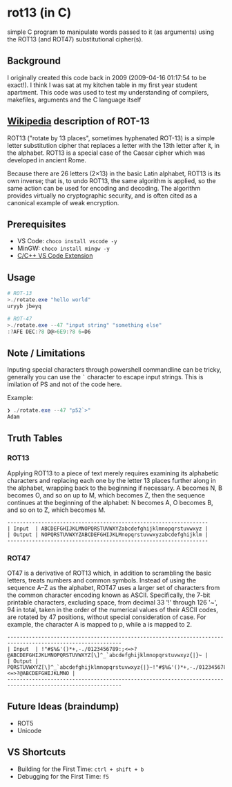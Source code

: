 # rot13 (in C)
simple C program to manipulate words passed to it (as arguments) using the ROT13 (and ROT47) substitutional cipher(s).

## Background
I originally created this code back in 2009 (2009-04-16 01:17:54 to be exact!). I think I was sat at my kitchen table in my first year student apartment. This code was used to test my understanding of compilers, makefiles, arguments and the C language itself

## [Wikipedia](https://en.wikipedia.org/wiki/ROT13) description of ROT-13
ROT13 ("rotate by 13 places", sometimes hyphenated ROT-13) is a simple letter substitution cipher that replaces a letter with the 13th letter after it, in the alphabet. ROT13 is a special case of the Caesar cipher which was developed in ancient Rome.

Because there are 26 letters (2×13) in the basic Latin alphabet, ROT13 is its own inverse; that is, to undo ROT13, the same algorithm is applied, so the same action can be used for encoding and decoding. The algorithm provides virtually no cryptographic security, and is often cited as a canonical example of weak encryption.

## Prerequisites
* VS Code: ```choco install vscode -y```
* MinGW: ```choco install mingw -y```
* [C/C++ VS Code Extension](https://marketplace.visualstudio.com/items?itemName=ms-vscode.cpptools)

## Usage
```powershell
# ROT-13
>./rotate.exe "hello world"
uryyb jbeyq

# ROT-47
>./rotate.exe --47 "input string" "something else"
:?AFE DEC:?8 D@>6E9:?8 6=D6
```

## Note / Limitations
Inputing special characters through powershell commandline can be tricky, generally you can use the ``` ` ``` character to escape input strings. This is imilation of PS and not of the code here.

Example:
```powershell
❯ ./rotate.exe --47 "p52`>"
Adam
```

## Truth Tables

### ROT13
Applying ROT13 to a piece of text merely requires examining its alphabetic characters and replacing each one by the letter 13 places further along in the alphabet, wrapping back to the beginning if necessary. A becomes N, B becomes O, and so on up to M, which becomes Z, then the sequence continues at the beginning of the alphabet: N becomes A, O becomes B, and so on to Z, which becomes M.

```
-----------------------------------------------------------------
| Input  | ABCDEFGHIJKLMNOPQRSTUVWXYZabcdefghijklmnopqrstuvwxyz |
| Output | NOPQRSTUVWXYZABCDEFGHIJKLMnopqrstuvwxyzabcdefghijklm |
-----------------------------------------------------------------
```

### ROT47
OT47 is a derivative of ROT13 which, in addition to scrambling the basic letters, treats numbers and common symbols. Instead of using the sequence A–Z as the alphabet, ROT47 uses a larger set of characters from the common character encoding known as ASCII. Specifically, the 7-bit printable characters, excluding space, from decimal 33 '!' through 126 '~', 94 in total, taken in the order of the numerical values of their ASCII codes, are rotated by 47 positions, without special consideration of case. For example, the character A is mapped to p, while a is mapped to 2.

```
-----------------------------------------------------------------------------------------------------------
| Input  | !"#$%&'()*+,-./0123456789:;<=>?@ABCDEFGHIJKLMNOPQRSTUVWXYZ[\]^_`abcdefghijklmnopqrstuvwxyz{|}~ |
| Output | PQRSTUVWXYZ[\]^_`abcdefghijklmnopqrstuvwxyz{|}~!"#$%&'()*+,-./0123456789:;<=>?@ABCDEFGHIJKLMNO |
-----------------------------------------------------------------------------------------------------------
```

## Future Ideas (braindump)
* ROT5
* Unicode

## VS Shortcuts
* Building for the First Time: ```ctrl + shift + b```
* Debugging for the First Time: ```f5```
